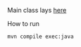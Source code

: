 Main class lays [here](https://github.com/ffbit/akka-actors-poc/blob/master/src/main/java/akka/lp/Main.java)

How to run

`mvn compile exec:java`
